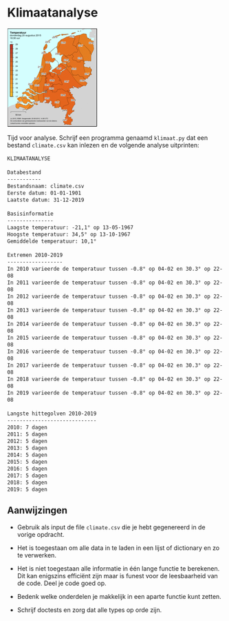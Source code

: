 # Klimaatanalyse

![](../eca2csv/temperature.png)

Tijd voor analyse. Schrijf een programma genaamd `klimaat.py` dat een bestand `climate.csv` kan inlezen en de volgende analyse uitprinten:

    KLIMAATANALYSE

    Databestand
    -----------
    Bestandsnaam: climate.csv
    Eerste datum: 01-01-1901
    Laatste datum: 31-12-2019

    Basisinformatie
    ---------------
    Laagste temperatuur: -21,1° op 13-05-1967
    Hoogste temperatuur: 34,5° op 13-10-1967
    Gemiddelde temperatuur: 10,1°

    Extremen 2010-2019
    ------------------
    In 2010 varieerde de temperatuur tussen -0.8° op 04-02 en 30.3° op 22-08
    In 2011 varieerde de temperatuur tussen -0.8° op 04-02 en 30.3° op 22-08
    In 2012 varieerde de temperatuur tussen -0.8° op 04-02 en 30.3° op 22-08
    In 2013 varieerde de temperatuur tussen -0.8° op 04-02 en 30.3° op 22-08
    In 2014 varieerde de temperatuur tussen -0.8° op 04-02 en 30.3° op 22-08
    In 2015 varieerde de temperatuur tussen -0.8° op 04-02 en 30.3° op 22-08
    In 2016 varieerde de temperatuur tussen -0.8° op 04-02 en 30.3° op 22-08
    In 2017 varieerde de temperatuur tussen -0.8° op 04-02 en 30.3° op 22-08
    In 2018 varieerde de temperatuur tussen -0.8° op 04-02 en 30.3° op 22-08
    In 2019 varieerde de temperatuur tussen -0.8° op 04-02 en 30.3° op 22-08

    Langste hittegolven 2010-2019
    -----------------------------
    2010: 7 dagen
    2011: 5 dagen
    2012: 5 dagen
    2013: 5 dagen
    2014: 5 dagen
    2015: 5 dagen
    2016: 5 dagen
    2017: 5 dagen
    2018: 5 dagen
    2019: 5 dagen

## Aanwijzingen

- Gebruik als input de file `climate.csv` die je hebt gegenereerd in de vorige opdracht.

- Het is toegestaan om alle data in te laden in een lijst of dictionary en zo te verwerken.

- Het is niet toegestaan alle informatie in één lange functie te berekenen. Dit kan enigszins efficiënt zijn maar is funest voor de leesbaarheid van de code. Deel je code goed op.

- Bedenk welke onderdelen je makkelijk in een aparte functie kunt zetten.

- Schrijf doctests en zorg dat alle types op orde zijn.
